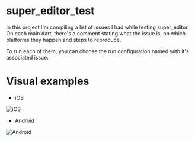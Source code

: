 # super_editor_test
In this project I'm compiling a list of issues I had while testing super_editor. On each main.dart, there's a comment stating what the issue is, on which platforms they happen and steps to reproduce.

To run each of them, you can choose the run configuration named with it's associated issue. 

# Visual examples

- iOS

![iOS](https://media2.giphy.com/media/GhK0emG78Fiv0rrC5f/giphy.gif)



- Android

![Android](https://media4.giphy.com/media/tg41jr1wxDv1caOJD9/giphy.gif)
